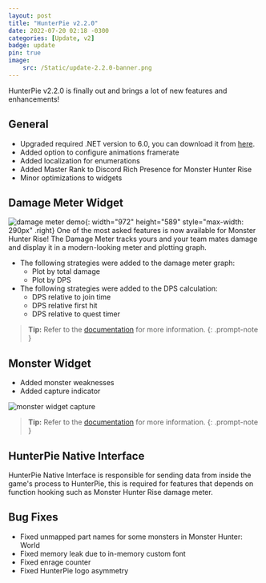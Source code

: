 ```yaml
---
layout: post
title: "HunterPie v2.2.0"
date: 2022-07-20 02:18 -0300
categories: [Update, v2]
badge: update
pin: true
image:
    src: /Static/update-2.2.0-banner.png
---
```


HunterPie v2.2.0 is finally out and brings a lot of new features and enhancements!

## General

+ Upgraded required .NET version to 6.0, you can download it from [here](https://dotnet.microsoft.com/en-us/download/dotnet/thank-you/runtime-desktop-6.0.7-windows-x64-installer).
+ Added option to configure animations framerate
+ Added localization for enumerations
+ Added Master Rank to Discord Rich Presence for Monster Hunter Rise
+ Minor optimizations to widgets

## Damage Meter Widget

![damage meter demo](/Static/demo-damage-meter.gif){: width="972" height="589" style="max-width: 290px" .right}
One of the most asked features is now available for Monster Hunter Rise! The Damage Meter tracks yours and your team mates damage and display it in a modern-looking meter and plotting graph.

+ The following strategies were added to the damage meter graph:
    + Plot by total damage
    + Plot by DPS
+ The following strategies were added to the DPS calculation:
    + DPS relative to join time
    + DPS relative first hit
    + DPS relative to quest timer

> **Tip:** Refer to the [documentation](/posts/damage-meter-widget) for more information.
{: .prompt-note }

## Monster Widget

+ Added monster weaknesses
+ Added capture indicator

![monster widget capture](/Static/monster-widget-capture.png)

> **Tip:** Refer to the [documentation](/posts/monster-widget) for more information.
{: .prompt-note }

## HunterPie Native Interface

HunterPie Native Interface is responsible for sending data from inside the game's process to HunterPie, this is required for features that depends on function hooking such as Monster Hunter Rise damage meter.

## Bug Fixes

- Fixed unmapped part names for some monsters in Monster Hunter: World
- Fixed memory leak due to in-memory custom font
- Fixed enrage counter
- Fixed HunterPie logo asymmetry